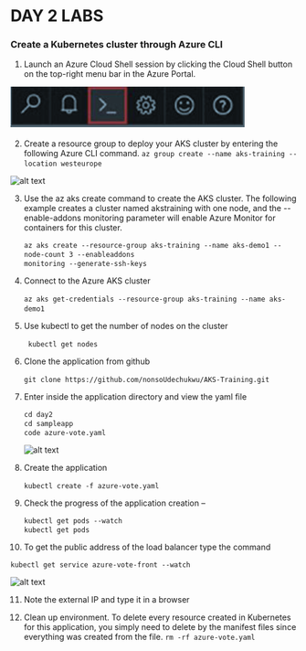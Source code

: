 # DAY 2 LABS


### Create a Kubernetes cluster through Azure CLI

1. Launch an Azure Cloud Shell session by clicking the Cloud Shell button on the top-right menu bar in the Azure Portal.


  ![alt text](../img/az-shell.png "Azure Shell")


2. Create a resource group to deploy your AKS cluster by entering the following Azure CLI
command.
   ``` az group create --name aks-training --location westeurope ```

  ![alt text](../img/az-rg.png "Azure Shell")


3. Use the az aks create command to create the AKS cluster. The following example creates a cluster named akstraining with one node, and the --enable-addons monitoring parameter will enable Azure Monitor for containers for this cluster.
    ``` 
    az aks create --resource-group aks-training --name aks-demo1 --node-count 3 --enableaddons
    monitoring --generate-ssh-keys
    ```

4. Connect to the Azure AKS cluster

     ``` az aks get-credentials --resource-group aks-training --name aks-demo1 ```


5. Use kubectl to get the number of nodes on the cluster
  

   ``` kubectl get nodes```


6. Clone the application from github

    ``` git clone https://github.com/nonsoUdechukwu/AKS-Training.git ```

7. Enter inside the application directory and view the yaml file
   
   ```
   cd day2
   cd sampleapp
   code azure-vote.yaml
   ```

    ![alt text](../img/app-deploy-code.png "Azure kube App deploy")

8. Create the application
   
   ``` kubectl create -f azure-vote.yaml ```

9. Check the progress of the application creation –
   
   ```
   kubectl get pods --watch
   kubectl get pods
   ```

10. To get the public address of the load balancer type the command
   
   ```
   kubectl get service azure-vote-front --watch
   ```
   ![alt text](../img/app-deploy-code2.png "Azure kuibe App deploy")

11. Note the external IP and type it in a browser


12. Clean up environment. To delete every resource created in Kubernetes for this application, you simply need to delete by the manifest files since everything was created from the file.
   ``` rm -rf azure-vote.yaml ```


